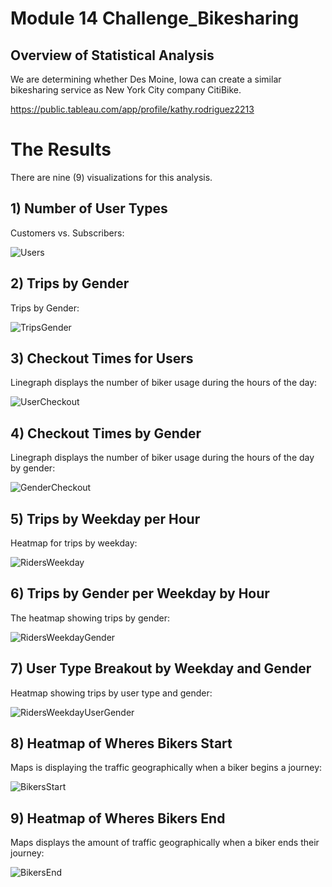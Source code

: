 # Module 14 Challenge_Bikesharing

## Overview of Statistical Analysis

We are determining whether Des Moine, Iowa can create a similar bikesharing service as New York City company CitiBike. 

https://public.tableau.com/app/profile/kathy.rodriguez2213

# The Results

There are nine (9) visualizations for this analysis.

## 1) Number of User Types

Customers vs. Subscribers:

![Users](https://user-images.githubusercontent.com/84817579/193511270-b57ad669-33d0-4b8d-9ee8-70bf46d58a70.png)

## 2) Trips by Gender

Trips by Gender:

![TripsGender](https://user-images.githubusercontent.com/84817579/193511417-56146228-c7b9-4cab-842f-8140f23548b9.png)

## 3) Checkout Times for Users

Linegraph displays the number of biker usage during the hours of the day:

![UserCheckout](https://user-images.githubusercontent.com/84817579/193511817-e73f655d-f6d5-4de1-92ae-669905ebab93.png)


## 4) Checkout Times by Gender

Linegraph displays the number of biker usage during the hours of the day by gender:

![GenderCheckout](https://user-images.githubusercontent.com/84817579/193511837-b27f7b5f-dafa-4265-81d8-6d180d714701.png)

## 5) Trips by Weekday per Hour

Heatmap for trips by weekday:

![RidersWeekday](https://user-images.githubusercontent.com/84817579/193512014-d419f48e-d7c6-4308-8502-9b6eeebb1e58.png)

## 6) Trips by Gender per Weekday by Hour

The heatmap showing trips by gender:

![RidersWeekdayGender](https://user-images.githubusercontent.com/84817579/193512136-d9fda353-1052-464c-b55d-bf247cbed3ce.png)

## 7) User Type Breakout by Weekday and Gender

Heatmap showing trips by user type and gender:

![RidersWeekdayUserGender](https://user-images.githubusercontent.com/84817579/193512179-415420c8-9d80-4b40-b90e-9bf9dace9935.png)

## 8) Heatmap of Wheres Bikers Start

Maps is displaying the traffic geographically when a biker begins a journey:

![BikersStart](https://user-images.githubusercontent.com/84817579/193512282-97ada56a-aa0e-4e96-84b1-e1e12a57736a.png)

## 9) Heatmap of Wheres Bikers End

Maps displays the amount of traffic geographically when a biker ends their journey: 

![BikersEnd](https://user-images.githubusercontent.com/84817579/193512778-5ea9e77c-6785-40fa-8a34-a43f2ce08cc2.png)

